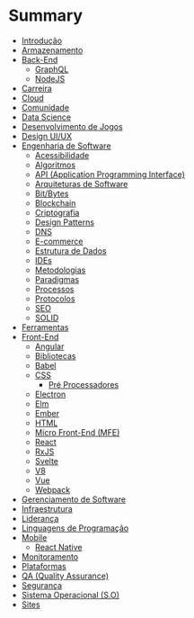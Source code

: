 # Summary

- [Introdução](README.md)
- [Armazenamento](/storage/storage.md)
- [Back-End](/back-end/back-end.md)
  - [GraphQL](/back-end/graphql/graphql.md)
  - [NodeJS](/back-end/nodejs/nodejs.md)
- [Carreira](/career/career.md)
- [Cloud](/cloud/cloud.md)
- [Comunidade](/community/community.md)
- [Data Science](/data-science/data-science.md)
- [Desenvolvimento de Jogos](/game-development/game-development.md)
- [Design UI/UX](/design/design.md)
- [Engenharia de Software](/software-engineer/software-engineer.md)
  - [Acessibilidade](/software-engineer/acessibility/acessibility.md)
  - [Algoritmos](/software-engineer/algorithms/algorithms.md)
  - [API (Application Programming Interface)](/software-engineer/api/api.md)
  - [Arquiteturas de Software](/software-engineer/software-architectures/software-architectures.md)
  - [Bit/Bytes](/software-engineer/bit-bytes/bit-bytes.md)
  - [Blockchain](/software-engineer/blockchain/blockchain.md)
  - [Criptografia](/software-engineer/cryptography/cryptography.md)
  - [Design Patterns](/software-engineer/design-patterns/design-patterns.md)
  - [DNS](/software-engineer/dns/dns.md)
  - [E-commerce](/software-engineer/ecommerce/ecommerce.md)
  - [Estrutura de Dados](/software-engineer/data-structure/data-structure.md)
  - [IDEs](/software-engineer/ides/ides.md)
  - [Metodologias](/software-engineer/methodologies/methodologies.md)
  - [Paradigmas](/software-engineer/paradigms/paradigms.md)
  - [Processos](/software-engineer/process/process.md)
  - [Protocolos](/software-engineer/protocols/protocols.md)
  - [SEO](/software-engineer/seo/seo.md)
  - [SOLID](/software-engineer/solid/solid.md)
- [Ferramentas](/tools/tools.md)
- [Front-End](/front-end/front-end.md)
  - [Angular]()
  - [Bibliotecas](/front-end/libraries/libraries.md)
  - [Babel]()
  - [CSS](/front-end/css/css.md)
    - [Pré Processadores]()
  - [Electron]()
  - [Elm](/front-end/elm/elm.md)
  - [Ember]()
  - [HTML]()
  - [Micro Front-End (MFE)]()
  - [React](/front-end/react/react.md)
  - [RxJS]()
  - [Svelte]()
  - [V8]()
  - [Vue]()
  - [Webpack]()
- [Gerenciamento de Software](/software-management/software-management.md)
- [Infraestrutura](/infrastructure/infrastructure.md)
- [Liderança](/leadership/leadership.md)
- [Linguagens de Programação](/programming-languages/programming-languages.md)
- [Mobile](/mobile/mobile.md)
  - [React Native](/mobile/react-native/react-native.md)
- [Monitoramento](/monitoring/monitoring.md)
- [Plataformas](/platforms/platforms.md)
- [QA (Quality Assurance)](/quality-assurance/quality-assurance.md)
- [Segurança](/security/security.md)
- [Sistema Operacional (S.O)](/operation-system/operation-system.md)
- [Sites](/sites/sites.md)
